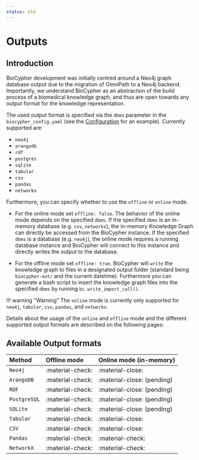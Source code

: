 ```yaml
---
status: old
---
```


# Outputs

## Introduction

BioCypher development was initially centred around a Neo4j graph database output
due to the migration of OmniPath to a Neo4j backend. Importantly, we understand
BioCypher as an abstraction of the build process of a biomedical knowledge graph,
and thus are open towards any output format for the knowledge representation.

The used output format is specified via the `dbms` parameter in the
`biocypher_config.yaml` (see the [Configuration](../../../reference/biocypher-config-guide.md) for an example).
Currently supported are:

* `neo4j`
* `arangodb`
* `rdf`
* `postgres`
* `sqlite`
* `tabular`
* `csv`
* `pandas`
* `networkx`

Furthermore, you can specify whether to use the `offline` or `online` mode.

- For the online mode set `offline: false`. The behavior of the online mode
  depends on the specified `dbms`. If the specified `dbms` is an in-memory
  database (e.g. `csv`, `networkx`), the in-memory Knowledge Graph can
  directly be accessed from the BioCypher instance. If the specified `dbms` is
  a database (e.g. `neo4j`), the online mode requires a running database
  instance and BioCypher will connect to this instance and directly writes the
  output to the database.

- For the offline mode set `offline: true`. BioCypher will `write` the
  knowledge graph to files in a designated output folder (standard being
  `biocypher-out/` and the current datetime). Furthermore you can generate a
  bash script to insert the knowledge graph files into the specified `dbms` by
  running `bc.write_import_call()`.

!!! warning "Warning"
	The `online` mode is currently only supported for `neo4j`, `tabular`,
	`csv`, `pandas`, and `networkx`.

Details about the usage of the `online` and `offline` mode and the different
supported output formats are described on the following pages:

## Available Output formats

| Method      	| Offline mode 		|  Online mode (in-memory)	|
| :------------ | :-----------------|---------------------------|
| `Neo4j`		| :material-check:  | :material-close:  		|
| `ArangoDB`    | :material-check:	| :material-close: (pending)|
| `RDF`    		| :material-check:	| :material-close: (pending)|
| `PostgreSQL`  | :material-check:	| :material-close: (pending)|
| `SQLite`    	| :material-check:	| :material-close: (pending)|
| `Tabular`    	| :material-check:	| :material-close:			|
| `CSV`    		| :material-check:	| :material-close:			|
| `Pandas`    	| :material-check:	| :material-check: 			|
| `NetworkX`    | :material-check:	| :material-check: 			|
